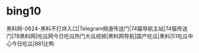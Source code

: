 # bing10
黑料网-0624-黑料不打烊入口|Telegram频道传送门|74猫导航主站|74猫传送门|78黑料网|吃瓜网今日吃瓜热门大瓜视频|黑料网导航|国产吃瓜|黑料|51吃瓜中心今日吃瓜|881比鸭
